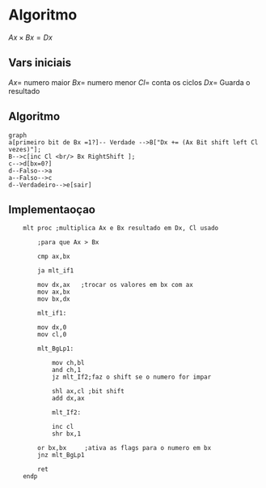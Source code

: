

# Algoritmo
$Ax \times Bx = Dx$

## Vars iniciais 

$Ax=$ numero maior
$Bx =$ numero menor
$Cl=$ conta os ciclos
$Dx=$ Guarda o resultado

## Algoritmo


```mermaid
graph
a[primeiro bit de Bx =1?]-- Verdade -->B["Dx += (Ax Bit shift left Cl vezes)"];
B-->c[inc Cl <br/> Bx RightShift ];
c-->d[bx=0?]
d--Falso-->a
a--Falso-->c
d--Verdadeiro-->e[sair]
```

## Implementaoçao

```
    mlt proc ;multiplica Ax e Bx resultado em Dx, Cl usado
        
        ;para que Ax > Bx
        
        cmp ax,bx 
        
        ja mlt_if1
        
        mov dx,ax   ;trocar os valores em bx com ax 
        mov ax,bx
        mov bx,dx
                
        mlt_if1:
        
        mov dx,0 
        mov cl,0
        
        mlt_BgLp1:
            
            mov ch,bl
            and ch,1
            jz mlt_If2;faz o shift se o numero for impar         
            
            shl ax,cl ;bit shift
            add dx,ax        
            
            mlt_If2:
            
            inc cl
            shr bx,1
        
        or bx,bx     ;ativa as flags para o numero em bx
        jnz mlt_BgLp1          
            
        ret
    endp
```
